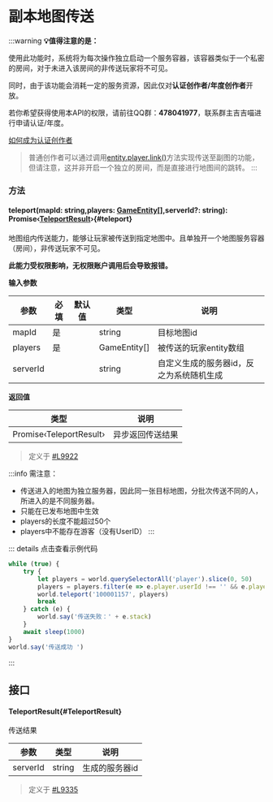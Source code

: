 <script setup>
import '/style.css'
</script>
# 副本地图传送
:::warning
**💡值得注意的是：**

使用此功能时，系统将为每次操作独立启动一个服务容器，该容器类似于一个私密的房间，对于未进入该房间的非传送玩家将不可见。

同时，由于该功能会消耗一定的服务资源，因此仅对**认证创作者/年度创作者**开放。

若你希望获得使用本API的权限，请前往QQ群：**478041977**，联系群主吉吉喵进行申请认证/年度。

[如何成为认证创作者](https://box3.yuque.com/staff-khn556/wupvz3/rhzqoa7ddnfamcyx?view=doc_embed)
> 普通创作者可以通过调用[entity.player.link()](https://www.yuque.com/box3lab/api/adcaxagmhfgf7ivh)方法实现传送至副图的功能，但请注意，这并非开启一个独立的房间，而是直接进行地图间的跳转。
:::

### **方法**

#### <font id="API" />teleport(<font id="Type">mapId: string,players: [GameEntity](/GameEntity/)[],serverId?: string</font>)<font id="Type">: Promise‹[TeleportResult](./teleport#TeleportResult)›</font>{#teleport}
地图组内传送能力，能够让玩家被传送到指定地图中。且单独开一个地图服务容器（房间），非传送玩家不可见。

**此能力受权限影响，无权限账户调用后会导致报错。**

**输入参数**

| **参数** | **必填** | **默认值** | **类型** | **说明** |
| --- | --- | --- | --- | --- |
| mapId | 是 | | string | 目标地图id |
| players | 是 | | GameEntity[] | 被传送的玩家entity数组 |
| serverId |  | | string | 自定义生成的服务器id，反之为系统随机生成 |


**返回值**

| **类型** | **说明** |
| --- | --- |
| Promise‹TeleportResult› | 异步返回传送结果 |

> 定义于 [#L9922](https://github.com/box3lab/arena_dts/blob/main/GameAPI_2024_10_28.d.ts#L9922)


:::info
需注意：

- 传送进入的地图为独立服务器，因此同一张目标地图，分批次传送不同的人，所进入的是不同服务器。
- 只能在已发布地图中生效
- players的长度不能超过50个
- players中不能存在游客（没有UserID）
:::

::: details 点击查看示例代码

```javascript
while (true) {
    try {
        let players = world.querySelectorAll('player').slice(0, 50)
        players = players.filter(e => e.player.userId !== '' && e.player.userId !== '0' && e.player.userId !== 0)
        world.teleport('100001157', players)
        break
    } catch (e) {
        world.say('传送失败：' + e.stack)
    }
    await sleep(1000)
}
world.say('传送成功 ')
```
:::




## 接口

#### <font id="API" />TeleportResult{#TeleportResult}
传送结果

| **参数** | **类型** | **说明** |
| --- | --- | --- |
| serverId | string | 生成的服务器id |

> 定义于 [#L9335](https://github.com/box3lab/arena_dts/blob/main/GameAPI_2024_10_28.d.ts#L9335)

